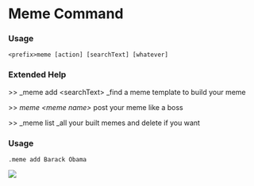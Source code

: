 # Meme Command

### Usage

```
<prefix>meme [action] [searchText] [whatever]
```

### Extended Help

&gt;&gt; \_meme add &lt;searchText&gt; \_find a meme template to build your meme

&gt;&gt; _meme &lt;meme name&gt;_ post your meme like a boss

&gt;&gt; \_meme list \_all your built memes and delete if you want

### Usage

```
.meme add Barack Obama
```

![](https://cdn.discordapp.com/attachments/282295514727448587/358942110860312576/image.png)


